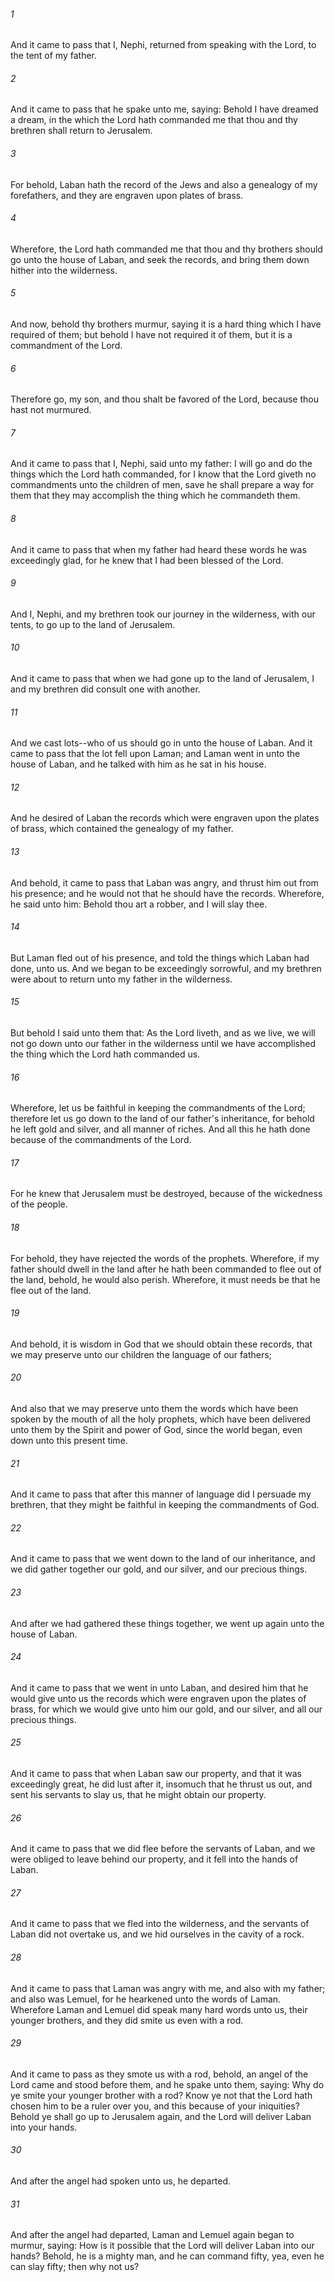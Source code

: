 ###### 1
And it came to pass that I, Nephi, returned from speaking with the Lord, to the tent of my father.

###### 2
And it came to pass that he spake unto me, saying: Behold I have dreamed a dream, in the which the Lord hath commanded me that thou and thy brethren shall return to Jerusalem.

###### 3
For behold, Laban hath the record of the Jews and also a genealogy of my forefathers, and they are engraven upon plates of brass.

###### 4
Wherefore, the Lord hath commanded me that thou and thy brothers should go unto the house of Laban, and seek the records, and bring them down hither into the wilderness.

###### 5
And now, behold thy brothers murmur, saying it is a hard thing which I have required of them; but behold I have not required it of them, but it is a commandment of the Lord.

###### 6
Therefore go, my son, and thou shalt be favored of the Lord, because thou hast not murmured.

###### 7
And it came to pass that I, Nephi, said unto my father: I will go and do the things which the Lord hath commanded, for I know that the Lord giveth no commandments unto the children of men, save he shall prepare a way for them that they may accomplish the thing which he commandeth them.

###### 8
And it came to pass that when my father had heard these words he was exceedingly glad, for he knew that I had been blessed of the Lord.

###### 9
And I, Nephi, and my brethren took our journey in the wilderness, with our tents, to go up to the land of Jerusalem.

###### 10
And it came to pass that when we had gone up to the land of Jerusalem, I and my brethren did consult one with another.

###### 11
And we cast lots--who of us should go in unto the house of Laban. And it came to pass that the lot fell upon Laman; and Laman went in unto the house of Laban, and he talked with him as he sat in his house.

###### 12
And he desired of Laban the records which were engraven upon the plates of brass, which contained the genealogy of my father.

###### 13
And behold, it came to pass that Laban was angry, and thrust him out from his presence; and he would not that he should have the records. Wherefore, he said unto him: Behold thou art a robber, and I will slay thee.

###### 14
But Laman fled out of his presence, and told the things which Laban had done, unto us. And we began to be exceedingly sorrowful, and my brethren were about to return unto my father in the wilderness.

###### 15
But behold I said unto them that: As the Lord liveth, and as we live, we will not go down unto our father in the wilderness until we have accomplished the thing which the Lord hath commanded us.

###### 16
Wherefore, let us be faithful in keeping the commandments of the Lord; therefore let us go down to the land of our father's inheritance, for behold he left gold and silver, and all manner of riches. And all this he hath done because of the commandments of the Lord.

###### 17
For he knew that Jerusalem must be destroyed, because of the wickedness of the people.

###### 18
For behold, they have rejected the words of the prophets. Wherefore, if my father should dwell in the land after he hath been commanded to flee out of the land, behold, he would also perish. Wherefore, it must needs be that he flee out of the land.

###### 19
And behold, it is wisdom in God that we should obtain these records, that we may preserve unto our children the language of our fathers;

###### 20
And also that we may preserve unto them the words which have been spoken by the mouth of all the holy prophets, which have been delivered unto them by the Spirit and power of God, since the world began, even down unto this present time.

###### 21
And it came to pass that after this manner of language did I persuade my brethren, that they might be faithful in keeping the commandments of God.

###### 22
And it came to pass that we went down to the land of our inheritance, and we did gather together our gold, and our silver, and our precious things.

###### 23
And after we had gathered these things together, we went up again unto the house of Laban.

###### 24
And it came to pass that we went in unto Laban, and desired him that he would give unto us the records which were engraven upon the plates of brass, for which we would give unto him our gold, and our silver, and all our precious things.

###### 25
And it came to pass that when Laban saw our property, and that it was exceedingly great, he did lust after it, insomuch that he thrust us out, and sent his servants to slay us, that he might obtain our property.

###### 26
And it came to pass that we did flee before the servants of Laban, and we were obliged to leave behind our property, and it fell into the hands of Laban.

###### 27
And it came to pass that we fled into the wilderness, and the servants of Laban did not overtake us, and we hid ourselves in the cavity of a rock.

###### 28
And it came to pass that Laman was angry with me, and also with my father; and also was Lemuel, for he hearkened unto the words of Laman. Wherefore Laman and Lemuel did speak many hard words unto us, their younger brothers, and they did smite us even with a rod.

###### 29
And it came to pass as they smote us with a rod, behold, an angel of the Lord came and stood before them, and he spake unto them, saying: Why do ye smite your younger brother with a rod? Know ye not that the Lord hath chosen him to be a ruler over you, and this because of your iniquities? Behold ye shall go up to Jerusalem again, and the Lord will deliver Laban into your hands.

###### 30
And after the angel had spoken unto us, he departed.

###### 31
And after the angel had departed, Laman and Lemuel again began to murmur, saying: How is it possible that the Lord will deliver Laban into our hands? Behold, he is a mighty man, and he can command fifty, yea, even he can slay fifty; then why not us?

